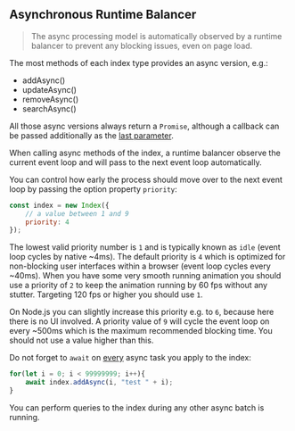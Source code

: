 ## Asynchronous Runtime Balancer

> The async processing model is automatically observed by a runtime balancer to prevent any blocking issues, even on page load.

The most methods of each index type provides an async version, e.g.:

- addAsync()
- updateAsync()
- removeAsync()
- searchAsync()

All those async versions always return a `Promise`, although a callback can be passed additionally as the <u>last parameter</u>.

When calling async methods of the index, a runtime balancer observe the current event loop and will pass to the next event loop automatically.

You can control how early the process should move over to the next event loop by passing the option property `priority`:

```js
const index = new Index({
    // a value between 1 and 9
    priority: 4
});
```

The lowest valid priority number is `1` and is typically known as `idle` (event loop cycles by native ~4ms). The default priority is `4` which is optimized for non-blocking user interfaces within a browser (event loop cycles every ~40ms).
When you have some very smooth running animation you should use a priority of `2` to keep the animation running by 60 fps without any stutter. Targeting 120 fps or higher you should use `1`.

On Node.js you can slightly increase this priority e.g. to `6`, because here there is no UI involved. 
A priority value of `9` will cycle the event loop on every ~500ms which is the maximum recommended blocking time. You should not use a value higher than this.

Do not forget to `await` on <u>every</u> async task you apply to the index:

```js
for(let i = 0; i < 99999999; i++){
    await index.addAsync(i, "test " + i);
}
```

You can perform queries to the index during any other async batch is running.